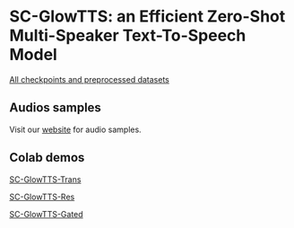 # SC-GlowTTS: an Efficient Zero-Shot Multi-Speaker Text-To-Speech Model


[All checkpoints and preprocessed datasets](https://drive.google.com/drive/folders/15H5xB26no5DWZNbWoG6Rs04hSkdm-Q2s?usp=sharing)


## Audios samples
Visit our [website](https://edresson.github.io/SC-GlowTTS/) for audio samples.


## Colab demos

[SC-GlowTTS-Trans](https://colab.research.google.com/drive/1yyQDc-xWCqa2g-d1joW_goqbYZKaImsJ?usp=sharing)

[SC-GlowTTS-Res](https://colab.research.google.com/drive/12xhFAoIMbrAZLDl52qoCewclcWrseZvn?usp=sharing)

[SC-GlowTTS-Gated](https://colab.research.google.com/drive/12AkecRGFFgqchoSYiySjqgb-MzFp_eUo?usp=sharing)
